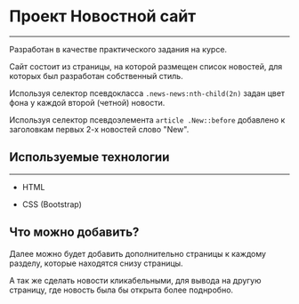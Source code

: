 # Проект Новостной сайт 
---
Разработан в качестве практического задания на курсе. 

Сайт состоит из страницы, на которой размещен список новостей, для которых был разработан собственный стиль.

Используя селектор псевдокласса ```.news-news:nth-child(2n)``` задан цвет фона у каждой второй (четной) новости.

Используя селектор псевдоэлемента ```article .New::before``` добавлено к заголовкам первых 2-х новостей слово "New".

## Используемые технологии
---
* HTML

* CSS (Bootstrap)

## Что можно добавить?

Далее можно будет добавить дополнительно страницы к каждому разделу, которые находятся снизу страницы.

А так же сделать новости кликабельными, для вывода на другую страницу, где новость была бы открыта более поднробно.
